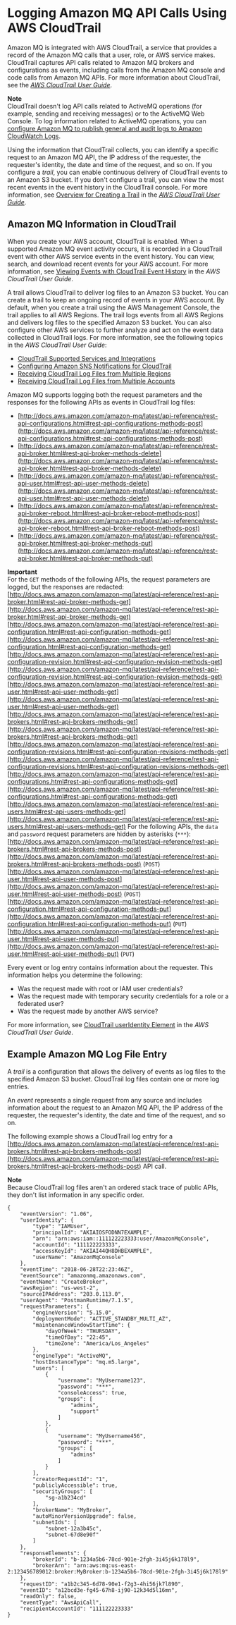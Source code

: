 # Logging Amazon MQ API Calls Using AWS CloudTrail<a name="amazon-mq-logging-cloudtrail"></a>

Amazon MQ is integrated with AWS CloudTrail, a service that provides a record of the Amazon MQ calls that a user, role, or AWS service makes\. CloudTrail captures API calls related to Amazon MQ brokers and configurations as events, including calls from the Amazon MQ console and code calls from Amazon MQ APIs\. For more information about CloudTrail, see the *[AWS CloudTrail User Guide](http://docs.aws.amazon.com/awscloudtrail/latest/userguide/)*\.

**Note**  
CloudTrail doesn't log API calls related to ActiveMQ operations \(for example, sending and receiving messages\) or to the ActiveMQ Web Console\. To log information related to ActiveMQ operations, you can [configure Amazon MQ to publish general and audit logs to Amazon CloudWatch Logs](amazon-mq-configuring-cloudwatch-logs.md)\.

Using the information that CloudTrail collects, you can identify a specific request to an Amazon MQ API, the IP address of the requester, the requester's identity, the date and time of the request, and so on\. If you configure a *trail*, you can enable continuous delivery of CloudTrail events to an Amazon S3 bucket\. If you don't configure a trail, you can view the most recent events in the event history in the CloudTrail console\. For more information, see [Overview for Creating a Trail](http://docs.aws.amazon.com/awscloudtrail/latest/userguide/cloudtrail-create-and-update-a-trail.html) in the *[AWS CloudTrail User Guide](http://docs.aws.amazon.com/awscloudtrail/latest/userguide/)*\.

## Amazon MQ Information in CloudTrail<a name="amazon-mq-info-in-cloudtrail"></a>

When you create your AWS account, CloudTrail is enabled\. When a supported Amazon MQ event activity occurs, it is recorded in a CloudTrail event with other AWS service events in the event history\. You can view, search, and download recent events for your AWS account\. For more information, see [Viewing Events with CloudTrail Event History](http://docs.aws.amazon.com/awscloudtrail/latest/userguide/view-cloudtrail-events.html) in the *AWS CloudTrail User Guide*\.

A trail allows CloudTrail to deliver log files to an Amazon S3 bucket\. You can create a trail to keep an ongoing record of events in your AWS account\. By default, when you create a trail using the AWS Management Console, the trail applies to all AWS Regions\. The trail logs events from all AWS Regions and delivers log files to the specified Amazon S3 bucket\. You can also configure other AWS services to further analyze and act on the event data collected in CloudTrail logs\. For more information, see the following topics in the *AWS CloudTrail User Guide*: 
+ [CloudTrail Supported Services and Integrations](http://docs.aws.amazon.com/awscloudtrail/latest/userguide/cloudtrail-aws-service-specific-topics.html#cloudtrail-aws-service-specific-topics-integrations)
+ [Configuring Amazon SNS Notifications for CloudTrail](http://docs.aws.amazon.com/awscloudtrail/latest/userguide/getting_notifications_top_level.html)
+ [Receiving CloudTrail Log Files from Multiple Regions](http://docs.aws.amazon.com/awscloudtrail/latest/userguide/receive-cloudtrail-log-files-from-multiple-regions.html)
+ [Receiving CloudTrail Log Files from Multiple Accounts](http://docs.aws.amazon.com/awscloudtrail/latest/userguide/cloudtrail-receive-logs-from-multiple-accounts.html)

Amazon MQ supports logging both the request parameters and the responses for the following APIs as events in CloudTrail log files:
+ [http://docs.aws.amazon.com/amazon-mq/latest/api-reference/rest-api-configurations.html#rest-api-configurations-methods-post](http://docs.aws.amazon.com/amazon-mq/latest/api-reference/rest-api-configurations.html#rest-api-configurations-methods-post)
+ [http://docs.aws.amazon.com/amazon-mq/latest/api-reference/rest-api-broker.html#rest-api-broker-methods-delete](http://docs.aws.amazon.com/amazon-mq/latest/api-reference/rest-api-broker.html#rest-api-broker-methods-delete)
+ [http://docs.aws.amazon.com/amazon-mq/latest/api-reference/rest-api-user.html#rest-api-user-methods-delete](http://docs.aws.amazon.com/amazon-mq/latest/api-reference/rest-api-user.html#rest-api-user-methods-delete)
+ [http://docs.aws.amazon.com/amazon-mq/latest/api-reference/rest-api-broker-reboot.html#rest-api-broker-reboot-methods-post](http://docs.aws.amazon.com/amazon-mq/latest/api-reference/rest-api-broker-reboot.html#rest-api-broker-reboot-methods-post)
+ [http://docs.aws.amazon.com/amazon-mq/latest/api-reference/rest-api-broker.html#rest-api-broker-methods-put](http://docs.aws.amazon.com/amazon-mq/latest/api-reference/rest-api-broker.html#rest-api-broker-methods-put)

**Important**  
For the `GET` methods of the following APIs, the request parameters are logged, but the responses are redacted:  
[http://docs.aws.amazon.com/amazon-mq/latest/api-reference/rest-api-broker.html#rest-api-broker-methods-get](http://docs.aws.amazon.com/amazon-mq/latest/api-reference/rest-api-broker.html#rest-api-broker-methods-get)
[http://docs.aws.amazon.com/amazon-mq/latest/api-reference/rest-api-configuration.html#rest-api-configuration-methods-get](http://docs.aws.amazon.com/amazon-mq/latest/api-reference/rest-api-configuration.html#rest-api-configuration-methods-get)
[http://docs.aws.amazon.com/amazon-mq/latest/api-reference/rest-api-configuration-revision.html#rest-api-configuration-revision-methods-get](http://docs.aws.amazon.com/amazon-mq/latest/api-reference/rest-api-configuration-revision.html#rest-api-configuration-revision-methods-get)
[http://docs.aws.amazon.com/amazon-mq/latest/api-reference/rest-api-user.html#rest-api-user-methods-get](http://docs.aws.amazon.com/amazon-mq/latest/api-reference/rest-api-user.html#rest-api-user-methods-get)
[http://docs.aws.amazon.com/amazon-mq/latest/api-reference/rest-api-brokers.html#rest-api-brokers-methods-get](http://docs.aws.amazon.com/amazon-mq/latest/api-reference/rest-api-brokers.html#rest-api-brokers-methods-get)
[http://docs.aws.amazon.com/amazon-mq/latest/api-reference/rest-api-configuration-revisions.html#rest-api-configuration-revisions-methods-get](http://docs.aws.amazon.com/amazon-mq/latest/api-reference/rest-api-configuration-revisions.html#rest-api-configuration-revisions-methods-get)
[http://docs.aws.amazon.com/amazon-mq/latest/api-reference/rest-api-configurations.html#rest-api-configurations-methods-get](http://docs.aws.amazon.com/amazon-mq/latest/api-reference/rest-api-configurations.html#rest-api-configurations-methods-get)
[http://docs.aws.amazon.com/amazon-mq/latest/api-reference/rest-api-users.html#rest-api-users-methods-get](http://docs.aws.amazon.com/amazon-mq/latest/api-reference/rest-api-users.html#rest-api-users-methods-get)
For the following APIs, the `data` and `password` request parameters are hidden by asterisks \(`***`\):  
[http://docs.aws.amazon.com/amazon-mq/latest/api-reference/rest-api-brokers.html#rest-api-brokers-methods-post](http://docs.aws.amazon.com/amazon-mq/latest/api-reference/rest-api-brokers.html#rest-api-brokers-methods-post) \(`POST`\)
[http://docs.aws.amazon.com/amazon-mq/latest/api-reference/rest-api-user.html#rest-api-user-methods-post](http://docs.aws.amazon.com/amazon-mq/latest/api-reference/rest-api-user.html#rest-api-user-methods-post) \(`POST`\)
[http://docs.aws.amazon.com/amazon-mq/latest/api-reference/rest-api-configuration.html#rest-api-configuration-methods-put](http://docs.aws.amazon.com/amazon-mq/latest/api-reference/rest-api-configuration.html#rest-api-configuration-methods-put) \(`PUT`\)
[http://docs.aws.amazon.com/amazon-mq/latest/api-reference/rest-api-user.html#rest-api-user-methods-put](http://docs.aws.amazon.com/amazon-mq/latest/api-reference/rest-api-user.html#rest-api-user-methods-put) \(`PUT`\)

Every event or log entry contains information about the requester\. This information helps you determine the following: 
+ Was the request made with root or IAM user credentials?
+ Was the request made with temporary security credentials for a role or a federated user?
+ Was the request made by another AWS service?

For more information, see [CloudTrail userIdentity Element](http://docs.aws.amazon.com/awscloudtrail/latest/userguide/cloudtrail-event-reference-user-identity.html) in the *AWS CloudTrail User Guide*\.

## Example Amazon MQ Log File Entry<a name="amazon-mq-example-log-file-entry-cloudtrail"></a>

A *trail* is a configuration that allows the delivery of events as log files to the specified Amazon S3 bucket\. CloudTrail log files contain one or more log entries\.

An *event* represents a single request from any source and includes information about the request to an Amazon MQ API, the IP address of the requester, the requester's identity, the date and time of the request, and so on\.

The following example shows a CloudTrail log entry for a [http://docs.aws.amazon.com/amazon-mq/latest/api-reference/rest-api-brokers.html#rest-api-brokers-methods-post](http://docs.aws.amazon.com/amazon-mq/latest/api-reference/rest-api-brokers.html#rest-api-brokers-methods-post) API call\.

**Note**  
Because CloudTrail log files aren't an ordered stack trace of public APIs, they don't list information in any specific order\.

```
{
    "eventVersion": "1.06",
    "userIdentity": {
        "type": "IAMUser",
        "principalId": "AKIAIOSFODNN7EXAMPLE",
        "arn": "arn:aws:iam::111122223333:user/AmazonMqConsole",
        "accountId": "111122223333",
        "accessKeyId": "AKIAI44QH8DHBEXAMPLE",
        "userName": "AmazonMqConsole"
    },
    "eventTime": "2018-06-28T22:23:46Z",
    "eventSource": "amazonmq.amazonaws.com",
    "eventName": "CreateBroker",
    "awsRegion": "us-west-2",
    "sourceIPAddress": "203.0.113.0",
    "userAgent": "PostmanRuntime/7.1.5",
    "requestParameters": {
        "engineVersion": "5.15.0",
        "deploymentMode": "ACTIVE_STANDBY_MULTI_AZ",
        "maintenanceWindowStartTime": {
            "dayOfWeek": "THURSDAY",
            "timeOfDay": "22:45",
            "timeZone": "America/Los_Angeles"
        },
        "engineType": "ActiveMQ",
        "hostInstanceType": "mq.m5.large",
        "users": [
            {
                "username": "MyUsername123",
                "password": "***",
                "consoleAccess": true,
                "groups": [
                    "admins",
                    "support"
                ]
            },
            {
                "username": "MyUsername456",
                "password": "***",
                "groups": [
                    "admins"
                ]
            }
        ],
        "creatorRequestId": "1",
        "publiclyAccessible": true,
        "securityGroups": [
            "sg-a1b234cd"
        ],
        "brokerName": "MyBroker",
        "autoMinorVersionUpgrade": false,
        "subnetIds": [
            "subnet-12a3b45c",
            "subnet-67d8e90f"
        ]
    },
    "responseElements": {
        "brokerId": "b-1234a5b6-78cd-901e-2fgh-3i45j6k178l9",
        "brokerArn": "arn:aws:mq:us-east-2:123456789012:broker:MyBroker:b-1234a5b6-78cd-901e-2fgh-3i45j6k178l9"
    },
    "requestID": "a1b2c345-6d78-90e1-f2g3-4hi56jk7l890",
    "eventID": "a12bcd3e-fg45-67h8-ij90-12k34d5l16mn",
    "readOnly": false,
    "eventType": "AwsApiCall",
    "recipientAccountId": "111122223333"
}
```